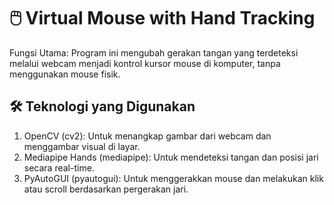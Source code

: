 # 🖱️ Virtual Mouse with Hand Tracking

Fungsi Utama:
Program ini mengubah gerakan tangan yang terdeteksi melalui webcam menjadi kontrol kursor mouse di komputer, tanpa menggunakan mouse fisik.

## 🛠️ Teknologi yang Digunakan
1. OpenCV (cv2): Untuk menangkap gambar dari webcam dan menggambar visual di layar.
2. Mediapipe Hands (mediapipe): Untuk mendeteksi tangan dan posisi jari secara real-time.
3. PyAutoGUI (pyautogui): Untuk menggerakkan mouse dan melakukan klik atau scroll berdasarkan pergerakan jari.
